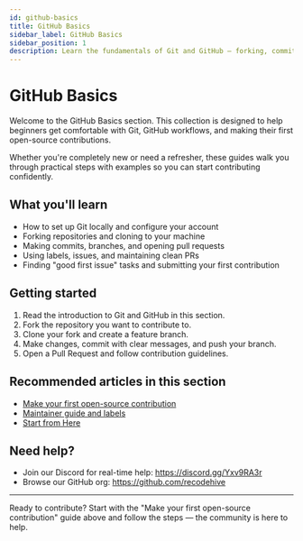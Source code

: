 ```yaml
---
id: github-basics
title: GitHub Basics
sidebar_label: GitHub Basics
sidebar_position: 1
description: Learn the fundamentals of Git and GitHub — forking, commits, pull requests, and making your first open-source contribution.
---
```


# GitHub Basics

Welcome to the GitHub Basics section. This collection is designed to help beginners get comfortable with Git, GitHub workflows, and making their first open-source contributions.

Whether you're completely new or need a refresher, these guides walk you through practical steps with examples so you can start contributing confidently.

## What you'll learn

- How to set up Git locally and configure your account
- Forking repositories and cloning to your machine
- Making commits, branches, and opening pull requests
- Using labels, issues, and maintaining clean PRs
- Finding "good first issue" tasks and submitting your first contribution

## Getting started

1. Read the introduction to Git and GitHub in this section.
2. Fork the repository you want to contribute to.
3. Clone your fork and create a feature branch.
4. Make changes, commit with clear messages, and push your branch.
5. Open a Pull Request and follow contribution guidelines.

## Recommended articles in this section

- [Make your first open-source contribution](/docs/GitHub/GitHub-basics/first-opensource-code)
- [Maintainer guide and labels](/docs/GitHub/Maintainer-guide/github-labels)
- [Start from Here](/docs/GitHub/GitHub-basics/create-github-repo) 

## Need help?

- Join our Discord for real-time help: https://discord.gg/Yxv9RA3r  
- Browse our GitHub org: https://github.com/recodehive

---

Ready to contribute? Start with the "Make your first open-source contribution" guide above and follow the steps — the community is here to help.